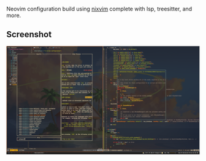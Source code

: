 Neovim configuration build using [nixvim](https://github.com/pta2002/nixvim)
complete with lsp, treesitter, and more.

## Screenshot
![screenshot](./doc/ss_1.png)
